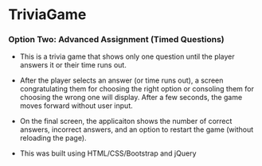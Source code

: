 # TriviaGame

### Option Two: Advanced Assignment (Timed Questions)

* This is a trivia game that shows only one question until the player answers it or their time runs out.

* After the player selects an answer (or time runs out), a screen congratulating them for choosing the right option or consoling them for choosing the wrong one will display. After a few seconds, the game moves forward without user input.

* On the final screen, the applicaiton shows the number of correct answers, incorrect answers, and an option to restart the game (without reloading the page).

* This was built using HTML/CSS/Bootstrap and jQuery